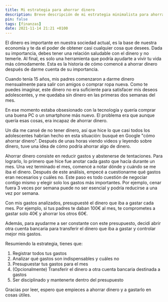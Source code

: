 ```yaml
---
title: Mi estrategia para ahorrar dinero
description: Breve descripción de mi estrategia minimalista para ahorrar dinero.
pin: false
tags: [finanzas]
date: 2021-11-14 21:21 +0100
---
```


El dinero es importante en nuestra sociedad actual, es la base de nuestra economía y te da el poder de obtener casi cualquier cosa que desees. Dada su importancia, debes tener una relación saludable con el dinero y no temerle. Al final, es solo una herramienta que podría ayudarte a vivir tu vida más cómodamente. Esta es la historia de cómo comencé a ahorrar dinero después de darme cuenta de su importancia.

Cuando tenía 15 años, mis padres comenzaron a darme dinero mensualmente para salir con amigos o comprar ropa nueva. Como te puedes imaginar, este dinero no era suficiente para satisfacer mis deseos adolescentes, y me quedaba sin dinero en las primeras dos semanas del mes.

En ese momento estaba obsesionado con la tecnología y quería comprar una buena PC o un smartphone más nuevo. El problema era que aunque quería esas cosas, era incapaz de ahorrar dinero.

Un día me cansé de no tener dinero, así que hice lo que casi todos los adolescentes habrían hecho en esta situación: busqué en Google "cómo ahorrar dinero". Después de unas horas viendo videos y leyendo sobre dinero, tuve una idea de cómo podría ahorrar algo de dinero.

Ahorrar dinero consiste en reducir gastos y abstenerse de tentaciones. Para lograrlo, lo primero que hice fue anotar cada gasto que hacía durante un mes. Una vez terminado el mes, comencé a notar dónde y cuándo se me iba el dinero. Después de este análisis, empecé a cuestionarme qué gastos eran necesarios y cuáles no. Este paso es todo cuestión de negociar contigo mismo y elegir solo los gastos más importantes. Por ejemplo, cenar fuera 3 veces por semana puede no ser esencial y podría reducirse a una vez por semana.

Con mis gastos analizados, presupuesté el dinero que iba a gastar cada mes. Por ejemplo, si tus padres te daban 100€ al mes, te comprometes a gastar solo 40€ y ahorrar los otros 60€.

Además, para ayudarme a ser constante con este presupuesto, decidí abrir otra cuenta bancaria para transferir el dinero que iba a gastar y controlar mejor mis gastos.

Resumiendo la estrategia, tienes que:

1. Registrar todos tus gastos
2. Analizar qué gastos son indispensables y cuáles no
3. Presupuestar tus gastos para el mes
4. (Opcionalmente) Transferir el dinero a otra cuenta bancaria destinada a gastos
5. Ser disciplinado y mantenerte dentro del presupuesto

Gracias por leer, espero que empieces a ahorrar dinero y a gastarlo en cosas útiles.
